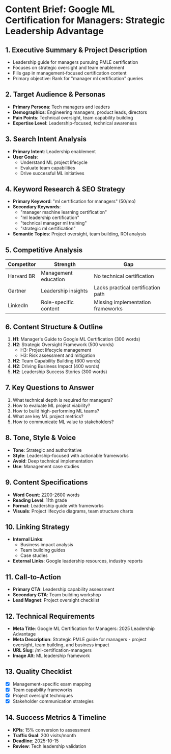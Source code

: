 # Content Brief: Google ML Certification for Managers: Strategic Leadership Advantage

## 1. Executive Summary & Project Description
- Leadership guide for managers pursuing PMLE certification
- Focuses on strategic oversight and team enablement
- Fills gap in management-focused certification content
- Primary objective: Rank for "manager ml certification" queries

## 2. Target Audience & Personas
- **Primary Persona**: Tech managers and leaders
- **Demographics**: Engineering managers, product leads, directors
- **Pain Points**: Technical oversight, team capability building
- **Expertise Level**: Leadership-focused, technical awareness

## 3. Search Intent Analysis
- **Primary Intent**: Leadership enablement
- **User Goals**:
  - Understand ML project lifecycle
  - Evaluate team capabilities
  - Drive successful ML initiatives

## 4. Keyword Research & SEO Strategy
- **Primary Keyword**: "ml certification for managers" (50/mo)
- **Secondary Keywords**:
  - "manager machine learning certification"
  - "ml leadership certification"
  - "technical manager ml training"
  - "strategic ml certification"
- **Semantic Topics**: Project oversight, team building, ROI analysis

## 5. Competitive Analysis
| Competitor | Strength | Gap |
|------------|----------|-----|
| Harvard BR | Management education | No technical certification |
| Gartner | Leadership insights | Lacks practical certification path |
| LinkedIn | Role-specific content | Missing implementation frameworks |

## 6. Content Structure & Outline
1. **H1**: Manager's Guide to Google ML Certification (300 words)
2. **H2**: Strategic Oversight Framework (500 words)
   - H3: Project lifecycle management
   - H3: Risk assessment and mitigation
3. **H2**: Team Capability Building (600 words)
4. **H2**: Driving Business Impact (400 words)
5. **H2**: Leadership Success Stories (300 words)

## 7. Key Questions to Answer
1. What technical depth is required for managers?
2. How to evaluate ML project viability?
3. How to build high-performing ML teams?
4. What are key ML project metrics?
5. How to communicate ML value to stakeholders?

## 8. Tone, Style & Voice
- **Tone**: Strategic and authoritative
- **Style**: Leadership-focused with actionable frameworks
- **Avoid**: Deep technical implementation
- **Use**: Management case studies

## 9. Content Specifications
- **Word Count**: 2200-2600 words
- **Reading Level**: 11th grade
- **Format**: Leadership guide with frameworks
- **Visuals**: Project lifecycle diagrams, team structure charts

## 10. Linking Strategy
- **Internal Links**:
  - Business impact analysis
  - Team building guides
  - Case studies
- **External Links**: Google leadership resources, industry reports

## 11. Call-to-Action
- **Primary CTA**: Leadership capability assessment
- **Secondary CTA**: Team building workshop
- **Lead Magnet**: Project oversight checklist

## 12. Technical Requirements
- **Meta Title**: Google ML Certification for Managers: 2025 Leadership Advantage
- **Meta Description**: Strategic PMLE guide for managers - project oversight, team building, and business impact
- **URL Slug**: /ml-certification-managers
- **Image Alt**: ML leadership framework

## 13. Quality Checklist
- [x] Management-specific exam mapping
- [x] Team capability frameworks
- [x] Project oversight techniques
- [x] Stakeholder communication strategies

## 14. Success Metrics & Timeline
- **KPIs**: 15% conversion to assessment
- **Traffic Goal**: 200 visits/month
- **Deadline**: 2025-10-15
- **Review**: Tech leadership validation
